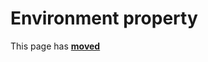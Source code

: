 # Environment property

This page has [**moved**](https://lib-docs.delphidabbler.com/ConsoleApp/3/API/TPJCustomConsoleApp-Environment)